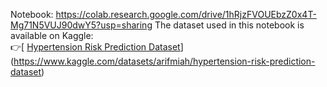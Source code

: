 Notebook: 
https://colab.research.google.com/drive/1hRjzFVOUEbzZ0x4T-Mg71N5VUJ90dwY5?usp=sharing
The dataset used in this notebook is available on Kaggle:  
👉[ [Hypertension Risk Prediction Dataset](https://www.kaggle.com/datasets/your-dataset-owner/hypertension-risk-prediction-dataset)](https://www.kaggle.com/datasets/arifmiah/hypertension-risk-prediction-dataset)

